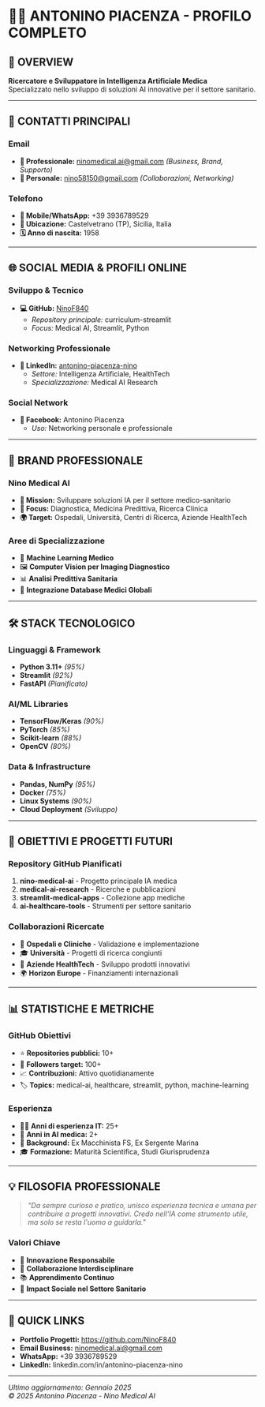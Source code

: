 # 👨‍💻 ANTONINO PIACENZA - PROFILO COMPLETO

## 🎯 **OVERVIEW**
**Ricercatore e Sviluppatore in Intelligenza Artificiale Medica**  
Specializzato nello sviluppo di soluzioni AI innovative per il settore sanitario.

---

## 📧 **CONTATTI PRINCIPALI**

### Email
- **📧 Professionale:** ninomedical.ai@gmail.com *(Business, Brand, Supporto)*
- **📧 Personale:** nino58150@gmail.com *(Collaborazioni, Networking)*

### Telefono
- **📱 Mobile/WhatsApp:** +39 3936789529
- **📍 Ubicazione:** Castelvetrano (TP), Sicilia, Italia
- **🗓️ Anno di nascita:** 1958

---

## 🌐 **SOCIAL MEDIA & PROFILI ONLINE**

### Sviluppo & Tecnico
- **💻 GitHub:** [NinoF840](https://github.com/NinoF840)
  - *Repository principale:* curriculum-streamlit
  - *Focus:* Medical AI, Streamlit, Python

### Networking Professionale
- **💼 LinkedIn:** [antonino-piacenza-nino](https://linkedin.com/in/antonino-piacenza-nino)
  - *Settore:* Intelligenza Artificiale, HealthTech
  - *Specializzazione:* Medical AI Research

### Social Network
- **👥 Facebook:** Antonino Piacenza
  - *Uso:* Networking personale e professionale

---

## 🏥 **BRAND PROFESSIONALE**

### Nino Medical AI
- **🎯 Mission:** Sviluppare soluzioni IA per il settore medico-sanitario
- **🔬 Focus:** Diagnostica, Medicina Predittiva, Ricerca Clinica
- **🌍 Target:** Ospedali, Università, Centri di Ricerca, Aziende HealthTech

### Aree di Specializzazione
- 🧠 **Machine Learning Medico**
- 🖼️ **Computer Vision per Imaging Diagnostico**
- 📊 **Analisi Predittiva Sanitaria**
- 🔗 **Integrazione Database Medici Globali**

---

## 🛠️ **STACK TECNOLOGICO**

### Linguaggi & Framework
- **Python 3.11+** *(95%)*
- **Streamlit** *(92%)*
- **FastAPI** *(Pianificato)*

### AI/ML Libraries
- **TensorFlow/Keras** *(90%)*
- **PyTorch** *(85%)*
- **Scikit-learn** *(88%)*
- **OpenCV** *(80%)*

### Data & Infrastructure
- **Pandas, NumPy** *(95%)*
- **Docker** *(75%)*
- **Linux Systems** *(90%)*
- **Cloud Deployment** *(Sviluppo)*

---

## 🎯 **OBIETTIVI E PROGETTI FUTURI**

### Repository GitHub Pianificati
1. **nino-medical-ai** - Progetto principale IA medica
2. **medical-ai-research** - Ricerche e pubblicazioni
3. **streamlit-medical-apps** - Collezione app mediche  
4. **ai-healthcare-tools** - Strumenti per settore sanitario

### Collaborazioni Ricercate
- 🏥 **Ospedali e Cliniche** - Validazione e implementazione
- 🎓 **Università** - Progetti di ricerca congiunti
- 💼 **Aziende HealthTech** - Sviluppo prodotti innovativi
- 🌍 **Horizon Europe** - Finanziamenti internazionali

---

## 📊 **STATISTICHE E METRICHE**

### GitHub Obiettivi
- ⭐ **Repositories pubblici:** 10+
- 🍴 **Followers target:** 100+
- 📈 **Contribuzioni:** Attivo quotidianamente
- 🏷️ **Topics:** medical-ai, healthcare, streamlit, python, machine-learning

### Esperienza
- 👨‍💻 **Anni di esperienza IT:** 25+
- 🧠 **Anni in AI medica:** 2+
- 🚂 **Background:** Ex Macchinista FS, Ex Sergente Marina
- 🎓 **Formazione:** Maturità Scientifica, Studi Giurisprudenza

---

## 💡 **FILOSOFIA PROFESSIONALE**

> *"Da sempre curioso e pratico, unisco esperienza tecnica e umana per contribuire a progetti innovativi. Credo nell'IA come strumento utile, ma solo se resta l'uomo a guidarla."*

### Valori Chiave
- 🎯 **Innovazione Responsabile**
- 🤝 **Collaborazione Interdisciplinare**  
- 📚 **Apprendimento Continuo**
- 🏥 **Impact Sociale nel Settore Sanitario**

---

## 🔗 **QUICK LINKS**

- **Portfolio Progetti:** https://github.com/NinoF840
- **Email Business:** ninomedical.ai@gmail.com
- **WhatsApp:** +39 3936789529
- **LinkedIn:** linkedin.com/in/antonino-piacenza-nino

---

*Ultimo aggiornamento: Gennaio 2025*  
*© 2025 Antonino Piacenza - Nino Medical AI*
